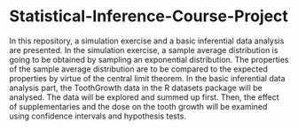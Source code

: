 # Statistical-Inference-Course-Project
In this repository, a simulation exercise and a basic inferential data analysis are presented. In the simulation exercise, a sample average distribution is going to be obtained by sampling an exponential distribution. The properties of the sample average distribution are to be compared to the expected properties by virtue of the central limit theorem. In the basic inferential data analysis part, the ToothGrowth data in the R datasets package will be analysed. The data will be explored and summed up first. Then, the effect of supplementaries and the dose on the tooth growth will be examined using confidence intervals and hypothesis tests.
